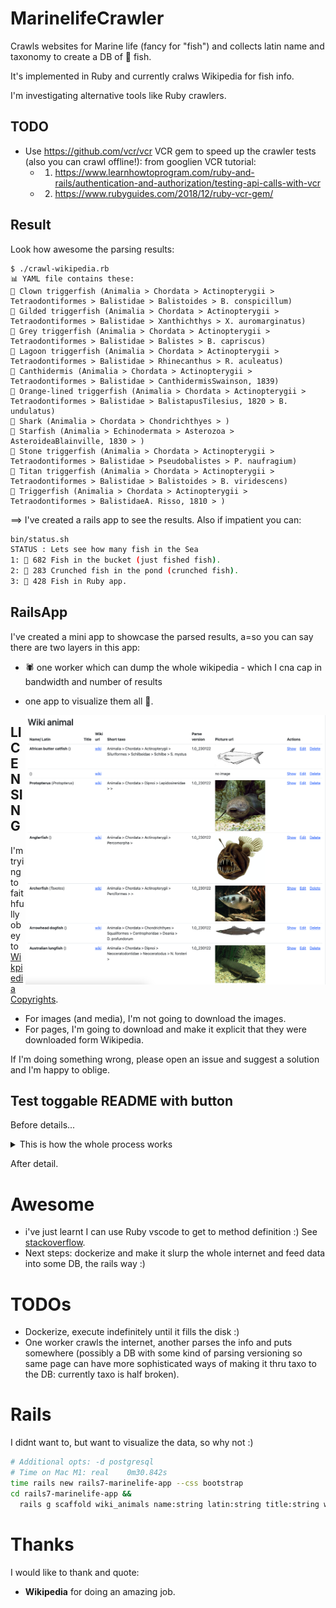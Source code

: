 # MarinelifeCrawler

Crawls websites for Marine life (fancy for "fish") and collects latin name and taxonomy to create a DB of 🐠 fish.

It's implemented in Ruby and currently cralws Wikipedia for fish info.

I'm investigating alternative tools like Ruby crawlers.

## TODO

* Use https://github.com/vcr/vcr VCR gem to speed up the crawler tests (also you can crawl offline!): from  googlien VCR tutorial:
    * 1. https://www.learnhowtoprogram.com/ruby-and-rails/authentication-and-authorization/testing-api-calls-with-vcr 
    * 2. https://www.rubyguides.com/2018/12/ruby-vcr-gem/

## Result

Look how awesome the parsing results:

```
$ ./crawl-wikipedia.rb
📊 YAML file contains these:
🍣 Clown triggerfish (Animalia > Chordata > Actinopterygii > Tetraodontiformes > Balistidae > Balistoides > B. conspicillum)
🍣 Gilded triggerfish (Animalia > Chordata > Actinopterygii > Tetraodontiformes > Balistidae > Xanthichthys > X. auromarginatus)
🍣 Grey triggerfish (Animalia > Chordata > Actinopterygii > Tetraodontiformes > Balistidae > Balistes > B. capriscus)
🍣 Lagoon triggerfish (Animalia > Chordata > Actinopterygii > Tetraodontiformes > Balistidae > Rhinecanthus > R. aculeatus)
🍣 Canthidermis (Animalia > Chordata > Actinopterygii > Tetraodontiformes > Balistidae > CanthidermisSwainson, 1839)
🍣 Orange-lined triggerfish (Animalia > Chordata > Actinopterygii > Tetraodontiformes > Balistidae > BalistapusTilesius, 1820 > B. undulatus)
🍣 Shark (Animalia > Chordata > Chondrichthyes > )
🍣 Starfish (Animalia > Echinodermata > Asterozoa > AsteroideaBlainville, 1830 > )
🍣 Stone triggerfish (Animalia > Chordata > Actinopterygii > Tetraodontiformes > Balistidae > Pseudobalistes > P. naufragium)
🍣 Titan triggerfish (Animalia > Chordata > Actinopterygii > Tetraodontiformes > Balistidae > Balistoides > B. viridescens)
🍣 Triggerfish (Animalia > Chordata > Actinopterygii > Tetraodontiformes > BalistidaeA. Risso, 1810 > )
```
==> I've created a rails app to see the results. Also if impatient you can:

```bash
bin/status.sh
STATUS : Lets see how many fish in the Sea
1: 🎣 682 Fish in the bucket (just fished fish).
2: 🍤 283 Crunched fish in the pond (crunched fish).
3: 🍣 428 Fish in Ruby app.
```

## RailsApp

I've created a mini app to showcase the parsed results, a=so you can say there are two layers in this app:
* 🕷️ one worker which can dump the whole wikipedia - which I cna cap in bandwidth and number of results
* one app to visualize them all 💍.

  <img src="https://github.com/palladius/marinelife-crawler/blob/main/doc/Maritime Life App Screenshot.png" alt="Maritime Life App v1.0" align='right' />


## LICENSING

I'm trying to faithfully obey to [Wikpiedia Copyrights](https://en.wikipedia.org/wiki/Wikipedia:Copyrights).

* For images (and media), I'm not going to download the images.
* For pages, I'm going to download and make it explicit that they were downloaded form Wikipedia.

If I'm doing something wrong, please open an issue and suggest a solution and I'm happy to oblige.

## Test toggable README with button

Before details...

<details>
  <summary>This is how the whole process works</summary>

  ## My first meaningful ETL Pipeline 'PipeFish' 🎏
  1. Crawl wikipedia for new fish: `MAX_STACK_SIZE="500000" bin/crawl-wikipeda-for-fish.rb Nudibranch` (needs a starting fish, like Nudibranch)
  2. Now that you have plenty of local files in `en.wikipedia.org/rubycrawl/`. These are bare dumps from Wikpiedia.
     * this function `smart_wiki_parse_fish()` called by `iterate_through_files_in_directory()` will then populate the .ric.yaml files with extracted info. Note that this is algorithm-dependant and currently very buggy - so make sense to regenerate every now and then :)
     * Still dont know how to trigger this, probably its automatic but if so why do i have 250 yaml and 900 files?!? Probably this:
     * `MAX_IMPORTS=1000 bin//crawl-wikipedia-local-samples.rb`. Increase it to 1000! Bingo! it works!
  3. Enter the RoR app and
     *  `cd cd rails7-marinelife-app/`
     *  `MAX_FILES_PER_DIR=1000 rake db:seed`
     *  This creates a number of Model entries based on this folder:


  ### Some Code
  ```js
  function logSomething(something) {
    console.log('Something', something);
  }
  ```
</details>

After detail.

# Awesome

* i've just learnt I can use Ruby vscode to get to method definition :) See [stackoverflow](https://stackoverflow.com/questions/60658665/navigate-to-ruby-function-definition-in-vs-code).
* Next steps: dockerize and make it slurp the whole internet and feed data into some DB, the rails way :)

# TODOs

* Dockerize, execute indefinitely until it fills the disk :)
* One worker crawls the internet, another parses the info and puts somewhere (possibly a DB with some kind of parsing versioning so same page can have more sophisticated ways of making it thru taxo to the DB: currently taxo is half broken).

# Rails

I didnt want to, but  want to visualize the data, so why not :)

```bash
# Additional opts: -d postgresql
# Time on Mac M1: real    0m30.842s
time rails new rails7-marinelife-app --css bootstrap
cd rails7-marinelife-app &&
  rails g scaffold wiki_animals name:string latin:string title:string wiki_url:string short_taxo:string wiki_description:text internal_description:text parse_version:string picture_url:string
```
# Thanks

I would like to thank and quote:

* **Wikipedia** for doing an amazing job.
